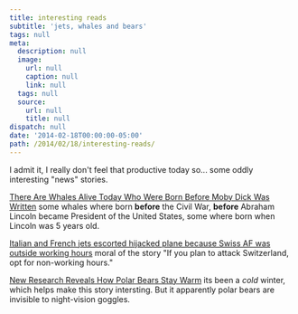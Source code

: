 ```yaml
---
title: interesting reads
subtitle: 'jets, whales and bears'
tags: null
meta:
  description: null
  image:
    url: null
    caption: null
    link: null
  tags: null
  source:
    url: null
    title: null
dispatch: null
date: '2014-02-18T00:00:00-05:00'
path: /2014/02/18/interesting-reads/
---
```


I admit it, I really don't feel that productive today so... some oddly interesting "news" stories.

[There Are Whales Alive Today Who Were Born Before Moby Dick Was Written][whales] some whales where born **before** the Civil War, **before** Abraham Lincoln became President of the United States, some where born when Lincoln was 5 years old.

[Italian and French jets escorted hijacked plane because Swiss AF was outside working hours][jets] moral of the story "If you plan to attack Switzerland, opt for non-working hours."

[New Research Reveals How Polar Bears Stay Warm][bears] its been a *cold* winter, which helps make this story intersting. But it apparently polar bears are invisible to night-vision goggles.

[whales]: http://www.smithsonianmag.com/smart-news/there-are-whales-alive-today-who-were-born-before-moby-dick-was-written-660944/ "Some of the bowhead whales in the icy waters off of Alaska today are over 200 years old"
[jets]: http://theaviationist.com/2014/02/18/ethiopian-air-def-response/
[bears]: http://www.insidescience.org/content/new-research-reveals-how-polar-bears-stay-warm/1559

